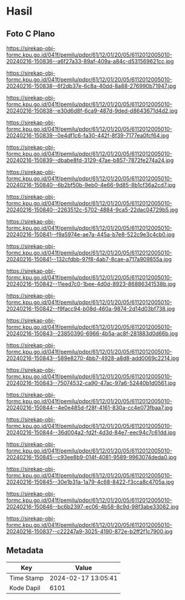# Hasil

## Foto C Plano

https://sirekap-obj-formc.kpu.go.id/041f/pemilu/pdpr/61/12/01/20/05/6112012005010-20240216-150836--a6f27a33-89af-409a-a84c-d531569621cc.jpg

https://sirekap-obj-formc.kpu.go.id/041f/pemilu/pdpr/61/12/01/20/05/6112012005010-20240216-150838--6f2db37e-6c8a-40dd-8a88-276990b71947.jpg

https://sirekap-obj-formc.kpu.go.id/041f/pemilu/pdpr/61/12/01/20/05/6112012005010-20240216-150838--e30d6d8f-6ca9-487d-9ded-d8643671d4d2.jpg

https://sirekap-obj-formc.kpu.go.id/041f/pemilu/pdpr/61/12/01/20/05/6112012005010-20240216-150839--0e4df1c6-fa30-442f-8f39-7177ea0fcf64.jpg

https://sirekap-obj-formc.kpu.go.id/041f/pemilu/pdpr/61/12/01/20/05/6112012005010-20240216-150839--dbabe8fd-3129-47ae-b857-7872fe274a24.jpg

https://sirekap-obj-formc.kpu.go.id/041f/pemilu/pdpr/61/12/01/20/05/6112012005010-20240216-150840--6b2bf50b-9eb0-4e66-9d85-8b1cf36a2cd7.jpg

https://sirekap-obj-formc.kpu.go.id/041f/pemilu/pdpr/61/12/01/20/05/6112012005010-20240216-150840--2263512c-5702-4884-9ca5-22dac04729b5.jpg

https://sirekap-obj-formc.kpu.go.id/041f/pemilu/pdpr/61/12/01/20/05/6112012005010-20240216-150841--f9a5974e-ae7a-445a-b7e8-522c9e3c4cb0.jpg

https://sirekap-obj-formc.kpu.go.id/041f/pemilu/pdpr/61/12/01/20/05/6112012005010-20240216-150841--132cfdbb-97f8-4ab7-8cae-a717a909855a.jpg

https://sirekap-obj-formc.kpu.go.id/041f/pemilu/pdpr/61/12/01/20/05/6112012005010-20240216-150842--11eed7c0-1bee-4d0d-8923-86886341538b.jpg

https://sirekap-obj-formc.kpu.go.id/041f/pemilu/pdpr/61/12/01/20/05/6112012005010-20240216-150842--f9facc94-b08d-460a-9874-2d14d03bf738.jpg

https://sirekap-obj-formc.kpu.go.id/041f/pemilu/pdpr/61/12/01/20/05/6112012005010-20240216-150843--23850390-6966-4b5a-ac8f-281883d0d66b.jpg

https://sirekap-obj-formc.kpu.go.id/041f/pemilu/pdpr/61/12/01/20/05/6112012005010-20240216-150843--589e8270-4bb7-4928-a8d8-add0069c2214.jpg

https://sirekap-obj-formc.kpu.go.id/041f/pemilu/pdpr/61/12/01/20/05/6112012005010-20240216-150843--75074532-ca90-47ac-97a6-52440b1d0561.jpg

https://sirekap-obj-formc.kpu.go.id/041f/pemilu/pdpr/61/12/01/20/05/6112012005010-20240216-150844--4e0e485d-f28f-4161-830a-cc4e073fbaa7.jpg

https://sirekap-obj-formc.kpu.go.id/041f/pemilu/pdpr/61/12/01/20/05/6112012005010-20240216-150844--36d004a2-fd2f-4d3d-84e7-eec94c7c61dd.jpg

https://sirekap-obj-formc.kpu.go.id/041f/pemilu/pdpr/61/12/01/20/05/6112012005010-20240216-150845--c93ee8b9-014f-4081-9589-9963074deda0.jpg

https://sirekap-obj-formc.kpu.go.id/041f/pemilu/pdpr/61/12/01/20/05/6112012005010-20240216-150845--30e1b31a-1a79-4c68-8422-f3cca8c4705a.jpg

https://sirekap-obj-formc.kpu.go.id/041f/pemilu/pdpr/61/12/01/20/05/6112012005010-20240216-150846--bc6b2397-ec06-4b58-8c9d-98f3abe33082.jpg

https://sirekap-obj-formc.kpu.go.id/041f/pemilu/pdpr/61/12/01/20/05/6112012005010-20240216-150837--c22247a9-3025-4190-872e-b2ff2f1c7900.jpg


## Metadata

| Key        | Value               |
| ---------- | ------------------- |
| Time Stamp | 2024-02-17 13:05:41 |
| Kode Dapil | 6101                |



